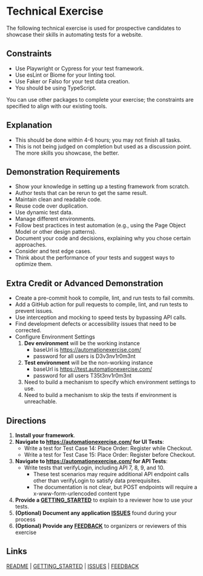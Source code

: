 # Technical Exercise

The following technical exercise is used for prospective candidates to showcase their skills in automating tests for a website.

## Constraints

- Use Playwright or Cypress for your test framework.
- Use esLint or Biome for your linting tool.
- Use Faker or Falso for your test data creation.
- You should be using TypeScript.

You can use other packages to complete your exercise; the constraints are specified to align with our existing tools.

## Explanation

- This should be done within 4-6 hours; you may not finish all tasks.
- This is not being judged on completion but used as a discussion point. The more skills you showcase, the better.

## Demonstration Requirements

- Show your knowledge in setting up a testing framework from scratch.
- Author tests that can be rerun to get the same result.
- Maintain clean and readable code.
- Reuse code over duplication.
- Use dynamic test data.
- Manage different environments.
- Follow best practices in test automation (e.g., using the Page Object Model or other design patterns).
- Document your code and decisions, explaining why you chose certain approaches.
- Consider and test edge cases.
- Think about the performance of your tests and suggest ways to optimize them.

## Extra Credit or Advanced Demonstration

- Create a pre-commit hook to compile, lint, and run tests to fail commits.
- Add a GitHub action for pull requests to compile, lint, and run tests to prevent issues.
- Use interception and mocking to speed tests by bypassing API calls.
- Find development defects or accessibility issues that need to be corrected.
- Configure Environment Settings
    1. **Dev environment** will be the working instance
       - baseUrl is https://automationexercise.com/
       - password for all users is D3v3nv1r0m3nt
    2. **Test environment** will be the non-working instance
       - baseUrl is https://test.automationexercise.com/
       - password for all users T35t3nv1r0m3nt
    3. Need to build a mechanism to specify which environment settings to use.
    4. Need to build a mechanism to skip the tests if environment is unreachable.

## Directions

1. **Install your framework**.
2. **Navigate to <https://automationexercise.com/> for UI Tests**:
   - Write a test for Test Case 14: Place Order: Register while Checkout.
   - Write a test for Test Case 15: Place Order: Register before Checkout.
3. **Navigate to <https://automationexercise.com/> for API Tests**:
   - Write tests that verifyLogin, including API 7, 8, 9, and 10.
      - These test scenarios may require additional API endpoint calls other than verifyLogin to satisfy data prerequisites.
      - The documentation is not clear, but POST endpoints will require a x-www-form-urlencoded content type
4. **Provide a [GETTING_STARTED](GETTING_STARTED.md)** to explain to a reviewer how to use your tests.
5. **(Optional) Document any application [ISSUES](ISSUES.md)** found during your process
6. **(Optional) Provide any [FEEDBACK](FEEDBACK.md)** to organizers or reviewers of this exercise

## Links

[README](README.md) | [GETTING_STARTED](GETTING_STARTED.md) | [ISSUES](ISSUES.md) | [FEEDBACK](FEEDBACK.md)